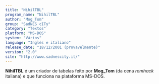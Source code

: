 ```yaml
---
title: "NihilTBL"
program_name: "NihilTBL"
author: "Mog_Tom"
group: "SadNES cITy"
category: "Textos"
platform: "MS-DOS"
system: "Vários"
language: "Inglês e italiano"
release_date: "18/12/2001 (provavelmente)"
version: "2.0"
site: "http://www.sadnescity.it/"
---
```

<b>NihilTBL</b> é um criador de tabelas feito por <b>Mog_Tom</b> (da cena <i>romhack</i> italiana) e que funciona na plataforma MS-DOS.
